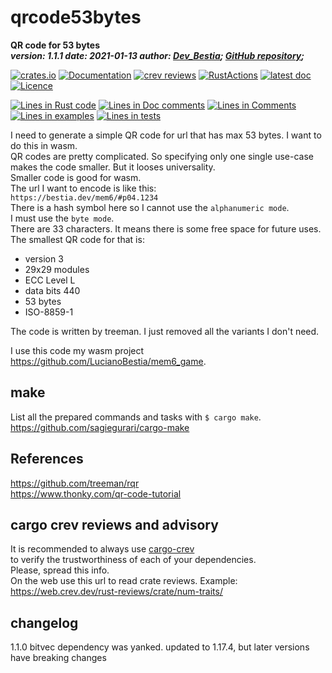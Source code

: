 [comment]: # (lmake_md_to_doc_comments segment start A)

# qrcode53bytes

[comment]: # (lmake_cargo_toml_to_md start)

**QR code for 53 bytes**  
***version: 1.1.1  date: 2021-01-13 author: [Dev_Bestia](https://bestia.dev); [GitHub repository](https://github.com/LucianoBestia/qrcode53bytes);***  

[comment]: # (lmake_cargo_toml_to_md end)

 [![crates.io](https://meritbadge.herokuapp.com/qrcode53bytes)](https://crates.io/crates/qrcode53bytes) [![Documentation](https://docs.rs/qrcode53bytes/badge.svg)](https://docs.rs/qrcode53bytes/) [![crev reviews](https://web.crev.dev/rust-reviews/badge/crev_count/qrcode53bytes.svg)](https://web.crev.dev/rust-reviews/crate/qrcode53bytes/) [![RustActions](https://github.com/LucianoBestia/qrcode53bytes/workflows/rust/badge.svg)](https://github.com/LucianoBestia/qrcode53bytes/) [![latest doc](https://img.shields.io/badge/latest_docs-GitHub-orange.svg)](https://lucianobestia.github.io/qrcode53bytes/qrcode53bytes/index.html) [![Licence](https://img.shields.io/badge/license-MIT-blue.svg)](https://github.com/LucianoBestia/qrcode53bytes/blob/master/LICENSE)

[comment]: # (lmake_lines_of_code start)
[![Lines in Rust code](https://img.shields.io/badge/Lines_in_Rust-1474-green.svg)](https://github.com/LucianoBestia/qrcode53bytes/)
[![Lines in Doc comments](https://img.shields.io/badge/Lines_in_Doc_comments-258-blue.svg)](https://github.com/LucianoBestia/qrcode53bytes/)
[![Lines in Comments](https://img.shields.io/badge/Lines_in_comments-86-purple.svg)](https://github.com/LucianoBestia/qrcode53bytes/)
[![Lines in examples](https://img.shields.io/badge/Lines_in_examples-31-yellow.svg)](https://github.com/LucianoBestia/qrcode53bytes/)
[![Lines in tests](https://img.shields.io/badge/Lines_in_tests-0-orange.svg)](https://github.com/LucianoBestia/qrcode53bytes/)

[comment]: # (lmake_lines_of_code end)

I need to generate a simple QR code for url that has max 53 bytes. I want to do this in wasm.  
QR codes are pretty complicated. So specifying only one single use-case makes the code smaller. But it looses universality.  
Smaller code is good for wasm.  
The url I want to encode is like this:  
`https://bestia.dev/mem6/#p04.1234`  
There is a hash symbol here so I cannot use the `alphanumeric mode`.  
I must use the `byte mode`.  
There are 33 characters. It means there is some free space for future uses.  
The smallest QR code for that is:

- version 3
- 29x29 modules
- ECC Level L
- data bits 440
- 53 bytes
- ISO-8859-1

The code is written by treeman. I just removed all the variants I don't need.  

I use this code my wasm project <https://github.com/LucianoBestia/mem6_game>.  

## make

List all the prepared commands and tasks with `$ cargo make`.  
<https://github.com/sagiegurari/cargo-make>

## References

<https://github.com/treeman/rqr>  
<https://www.thonky.com/qr-code-tutorial>  

## cargo crev reviews and advisory

It is recommended to always use [cargo-crev](https://github.com/crev-dev/cargo-crev)  
to verify the trustworthiness of each of your dependencies.  
Please, spread this info.  
On the web use this url to read crate reviews. Example:  
<https://web.crev.dev/rust-reviews/crate/num-traits/>  

## changelog

1.1.0 bitvec dependency was yanked. updated to 1.17.4, but later versions have breaking changes  

[comment]: # (lmake_md_to_doc_comments segment end A)
